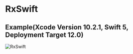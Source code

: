 # RxSwift

## Example(Xcode Version 10.2.1, Swift 5, Deployment Target 12.0)
![RxSwift](https://github.com/mdzinuk/RxSwift/blob/master/Resources/demo.gif)
